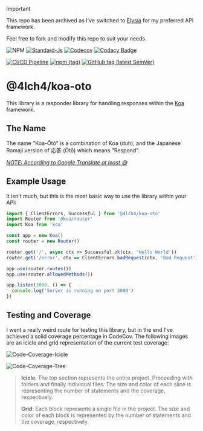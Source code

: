 > [!IMPORTANT]
> This repo has been archived as I've switched to [Elysia](https://elysiajs.com) for my preferred API framework.
>
> Feel free to fork and modify this repo to suit your needs.

![NPM](https://img.shields.io/npm/l/@4lch4/koa-oto?style=flat-square) [![Standard-Js](https://img.shields.io/badge/code_style-standard-brightgreen.svg?style=flat-square)](https://standardjs.com/) [![Codecov](https://img.shields.io/codecov/c/github/4lch4/koa-oto?style=flat-square)](https://codecov.io/gh/4lch4/koa-oto) [![Codacy Badge](https://app.codacy.com/project/badge/Grade/ba7620b8dcd54f8b9b16d3a327293ab5)](https://www.codacy.com/gh/4lch4/koa-oto/dashboard?utm_source=github.com&amp;utm_medium=referral&amp;utm_content=4lch4/koa-oto&amp;utm_campaign=Badge_Grade)

[![CI/CD Pipeline](https://github.com/4lch4/koa-oto/actions/workflows/CI.yml/badge.svg?branch=main)](https://github.com/4lch4/koa-oto/actions/workflows/CI.yml) [![npm (tag)](https://img.shields.io/npm/v/@4lch4/koa-oto?style=flat-square&label=NPM)](https://npmjs.org/package/4lch4/koa-oto) [![GitHub tag (latest SemVer)](https://img.shields.io/github/v/tag/4lch4/koa-oto?label=GPR&sort=semver&style=flat-square)](https://github.com/4lch4/koa-oto/packages/)

# @4lch4/koa-oto

This library is a responder library for handling responses within the [Koa][0] framework.

## The Name

The name "Koa-Ōtō" is a combination of Koa (duh), and the Japanese Romaji version of 応答 (Ōtō) which means "Respond".

[_NOTE: According to Google Translate at least 😅_][1]

## Example Usage

It isn't much, but this is the most basic way to use the library within your API:

```typescript
import { ClientErrors, Successful } from '@4lch4/koa-oto'
import Router from '@koa/router'
import Koa from 'koa'

const app = new Koa()
const router = new Router()

router.get('/', async ctx => Successful.ok(ctx, 'Hello World'))
router.get('/error', ctx => ClientErrors.badRequest(ctx, 'Bad Request'))

app.use(router.routes())
app.use(router.allowedMethods())

app.listen(3000, () => {
  console.log('Server is running on port 3000')
})
```

## Testing and Coverage

I went a really weird route for testing this library, but in the end I've achieved a solid coverage percentage in CodeCov. The following images are an icicle and grid representation of the current test coverage:

![Code-Coverage-Icicle](https://codecov.io/gh/4lch4/koa-oto/branch/main/graphs/icicle.svg)

![Code-Coverage-Tree](https://codecov.io/gh/4lch4/koa-oto/branch/main/graphs/tree.svg)

> **Icicle**: The top section represents the entire project. Proceeding with folders and finally individual files. The size and color of each slice is representing the number of statements and the coverage, respectively.
>
> **Grid**: Each block represents a single file in the project. The size and color of each block is represented by the number of statements and the coverage, respectively.

[0]: https://github.com/koajs/koa
[1]: https://translate.google.com/?sl=en&tl=ja&text=respond%0A&op=translate
